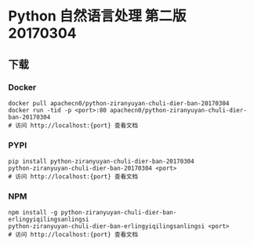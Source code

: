 # Python 自然语言处理 第二版 20170304

## 下载

### Docker

```
docker pull apachecn0/python-ziranyuyan-chuli-dier-ban-20170304
docker run -tid -p <port>:80 apachecn0/python-ziranyuyan-chuli-dier-ban-20170304
# 访问 http://localhost:{port} 查看文档
```

### PYPI

```
pip install python-ziranyuyan-chuli-dier-ban-20170304
python-ziranyuyan-chuli-dier-ban-20170304 <port>
# 访问 http://localhost:{port} 查看文档
```

### NPM

```
npm install -g python-ziranyuyan-chuli-dier-ban-erlingyiqilingsanlingsi
python-ziranyuyan-chuli-dier-ban-erlingyiqilingsanlingsi <port>
# 访问 http://localhost:{port} 查看文档
```